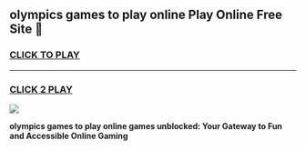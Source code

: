 
## olympics games to play online Play Online Free Site 👋
<h3>
<a href="https://download.freeplayer.one?title=olympics_games_to_play_online&ref=21F">CLICK TO PLAY</a></h3>
<hr>

<h3>
<a href="https://download.freeplayer.one?title=olympics_games_to_play_online&ref=21F">CLICK 2 PLAY</a>
  
</h3>

<a href="https://download.freeplayer.one?title=olympics_games_to_play_online&ref=21F"><img src="https://cdnb.artstation.com/p/assets/images/images/032/539/853/original/anto-thomas-button-gif.gif"></a>


**olympics games to play online games unblocked: Your Gateway to Fun and Accessible Online Gaming**
